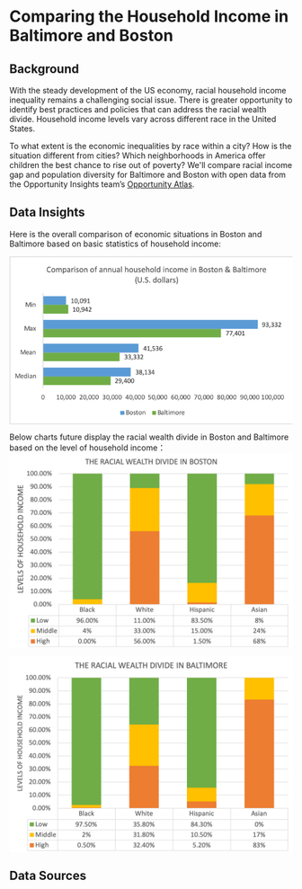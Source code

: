 # Comparing the Household Income in Baltimore and Boston
## Background
With the steady development of the US economy, racial household income inequality remains a challenging social issue. There is greater opportunity to identify best practices and policies that can address the racial wealth divide. Household income levels vary across different race in the United States.  

To what extent is the economic inequalities by race within a city? How is the situation different from cities? Which neighborhoods in America offer children the best chance to rise out of poverty? We'll compare racial income gap and population diversity for Baltimore and Boston with open data from the Opportunity Insights team’s [Opportunity Atlas](https://www.opportunityatlas.org).

## Data Insights  
Here is the overall comparison of economic situations in Boston and Baltimore based on basic statistics of household income:  

 <img src="https://github.com/YilunCai627/comparing-baltimore-boston-household-income/blob/master/Data%20Visulization_Charts/Income_CitiesComparison.png" align=center />

Below charts future display the racial wealth divide in Boston and Baltimore based on the level of household income：  
 <img src="https://github.com/YilunCai627/comparing-baltimore-boston-household-income/blob/master/Data%20Visulization_Charts/Racial%20Wealth%20Divide_BOS.png" align=center />  

  <img src="https://github.com/YilunCai627/comparing-baltimore-boston-household-income/blob/master/Data%20Visulization_Charts/Racial%20Wealth%20Divide_BAL.png" align=center />


## Data Sources  
